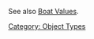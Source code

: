 See also [Boat Values](Boat_Values "wikilink").

[Category: Object Types](Category:_Object_Types "wikilink")
